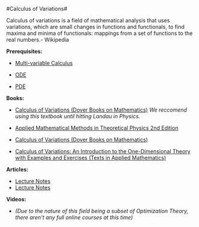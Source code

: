 #Calculus of Variations#

Calculus of variations is a field of mathematical analysis that uses variations, which are small changes in functions and functionals, to find maxima and minima of functionals: mappings from a set of functions to the real numbers.- Wikipedia

**Prerequisites:**

* [Multi-variable Calculus](https://old.reddit.com/r/bibliographies/comments/ak9let/multivariable_calculus/)

* [ODE](https://old.reddit.com/r/bibliographies/comments/akgt8r/differential_equations/)

* [PDE](https://old.reddit.com/r/bibliographies/comments/akgtbv/partial_differential_equations/)

**Books:**

* [Calculus of Variations (Dover Books on Mathematics)](https://www.amazon.com/Calculus-Variations-Dover-Books-Mathematics/dp/0486414485) *We reccomend using this textbook until hitting Landau in Physics.*

* [Applied Mathematical Methods in Theoretical Physics 2nd Edition
](https://www.amazon.com/Applied-Mathematical-Methods-Theoretical-Physics/dp/352740936X/ref=la_B001JOU43Y_1_1?s=books&ie=UTF8&qid=1390327904&sr=1-1)

* [Calculus of Variations (Dover Books on Mathematics)](https://www.amazon.com/Calculus-Variations-Dover-Books-Mathematics-ebook/dp/B00EYLI70G/ref=sr_1_5?keywords=variational+calculus&qid=1551653801&s=books&sr=1-5)

* [Calculus of Variations: An Introduction to the One-Dimensional Theory with Examples and Exercises (Texts in Applied Mathematics)](https://www.amazon.com/Calculus-Variations-Introduction-One-Dimensional-Mathematics/dp/3319711229/ref=sr_1_7?keywords=variational+calculus&qid=1551653801&s=books&sr=1-7)

**Articles:**

* [Lecture Notes](http://www.staff.city.ac.uk/~george1/calculus-variations-optimal-control.pdf)
* [Lecture Notes](https://math.cmu.edu/CNA/Publications/publications2016/papers/16-CNA-007.pdf)

**Videos:**

*  *(Due to the nature of this field being a subset of Optimization Theory, there aren't any full online courses at this time)*